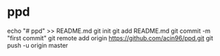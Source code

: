 # ppd
echo "# ppd" >> README.md
git init
git add README.md
git commit -m "first commit"
git remote add origin https://github.com/acin96/ppd.git
git push -u origin master
